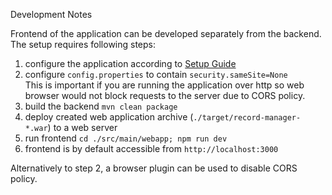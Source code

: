 Development Notes

Frontend of the application can be developed separately from the backend. 
The setup requires following steps:
1) configure the application according to [Setup Guide](setup.md)
2) configure `config.properties` to contain `security.sameSite=None`    
   This is important if you are running the application over http so 
   web browser would not block requests to the server due to CORS policy.
3) build the backend `mvn clean package`
4) deploy created web application archive (`./target/record-manager-*.war`) to a web server 
5) run frontend `cd ./src/main/webapp; npm run dev`
6) frontend is by default accessible from `http://localhost:3000`

Alternatively to step 2, a browser plugin can be used to disable CORS policy.